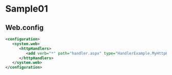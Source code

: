 # Sample01

## Web.config

```xml
<configuration>
   <system.web>
      <httpHandlers>
         <add verb="*" path="handler.aspx" type="HandlerExample.MyHttpHandler,HandlerTest"/>
      </httpHandlers>
   </system.web>
</configuration>
```